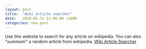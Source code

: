 ```yaml
---
layout: post
title:  "Wiki article searcher"
date:   2020-05-31 21:06:00 +1000
categories: new post
---
```

Use this website to search for any article on wikipedia.
You can also "summom" a random article from wikipedia.
[Wiki Article Searcher](https://mithileshd27.github.io/wikipedia_search_and_random/)
